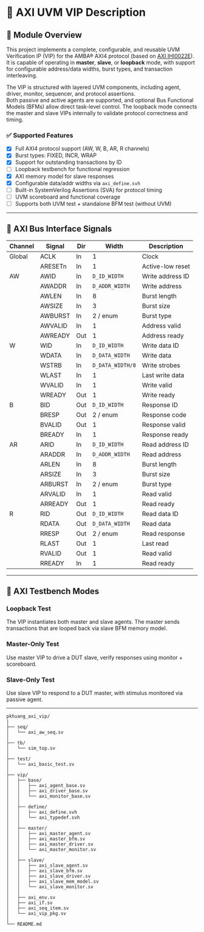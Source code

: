 # 📘 AXI UVM VIP Description

## 🧩 Module Overview

This project implements a complete, configurable, and reusable UVM Verification IP (VIP) for the AMBA® AXI4 protocol (based on [AXI IHI0022E](https://developer.arm.com/documentation/ihi0022/e/?lang=en)).  
It is capable of operating in **master**, **slave**, or **loopback** mode, with support for configurable address/data widths, burst types, and transaction interleaving.

The VIP is structured with layered UVM components, including agent, driver, monitor, sequencer, and protocol assertions.  
Both passive and active agents are supported, and optional Bus Functional Models (BFMs) allow direct task-level control. The loopback mode connects the master and slave VIPs internally to validate protocol correctness and timing.

### ✅ Supported Features

- [x] Full AXI4 protocol support (AW, W, B, AR, R channels)
- [x] Burst types: FIXED, INCR, WRAP
- [x] Support for outstanding transactions by ID
- [ ] Loopback testbench for functional regression
- [x] AXI memory model for slave responses
- [x] Configurable data/addr widths via `axi_define.svh`
- [ ] Built-in SystemVerilog Assertions (SVA) for protocol timing
- [ ] UVM scoreboard and functional coverage
- [ ] Supports both UVM test + standalone BFM test (without UVM)

---

## 🔧 AXI Bus Interface Signals

| Channel | Signal     | Dir   | Width             | Description                        |
|---------|------------|-------|-------------------|------------------------------------|
| Global  | ACLK       | In    | 1                 | Clock                              |
|         | ARESETn    | In    | 1                 | Active-low reset                   |
| AW      | AWID       | In    | `D_ID_WIDTH`      | Write address ID                   |
|         | AWADDR     | In    | `D_ADDR_WIDTH`    | Write address                      |
|         | AWLEN      | In    | 8                 | Burst length                       |
|         | AWSIZE     | In    | 3                 | Burst size                         |
|         | AWBURST    | In    | 2 / enum          | Burst type                         |
|         | AWVALID    | In    | 1                 | Address valid                      |
|         | AWREADY    | Out   | 1                 | Address ready                      |
| W       | WID        | In    | `D_ID_WIDTH`      | Write data ID                      |
|         | WDATA      | In    | `D_DATA_WIDTH`    | Write data                         |
|         | WSTRB      | In    | `D_DATA_WIDTH/8`  | Write strobes                      |
|         | WLAST      | In    | 1                 | Last write data                    |
|         | WVALID     | In    | 1                 | Write valid                        |
|         | WREADY     | Out   | 1                 | Write ready                        |
| B       | BID        | Out   | `D_ID_WIDTH`      | Response ID                        |
|         | BRESP      | Out   | 2 / enum          | Response code                      |
|         | BVALID     | Out   | 1                 | Response valid                     |
|         | BREADY     | In    | 1                 | Response ready                     |
| AR      | ARID       | In    | `D_ID_WIDTH`      | Read address ID                    |
|         | ARADDR     | In    | `D_ADDR_WIDTH`    | Read address                       |
|         | ARLEN      | In    | 8                 | Burst length                       |
|         | ARSIZE     | In    | 3                 | Burst size                         |
|         | ARBURST    | In    | 2 / enum          | Burst type                         |
|         | ARVALID    | In    | 1                 | Read valid                         |
|         | ARREADY    | Out   | 1                 | Read ready                         |
| R       | RID        | Out   | `D_ID_WIDTH`      | Read data ID                       |
|         | RDATA      | Out   | `D_DATA_WIDTH`    | Read data                          |
|         | RRESP      | Out   | 2 / enum          | Read response                      |
|         | RLAST      | Out   | 1                 | Last read                          |
|         | RVALID     | Out   | 1                 | Read valid                         |
|         | RREADY     | In    | 1                 | Read ready                         |

---

## 🧪 AXI Testbench Modes

### Loopback Test
The VIP instantiates both master and slave agents. The master sends transactions that are looped back via slave BFM memory model.

### Master-Only Test
Use master VIP to drive a DUT slave, verify responses using monitor + scoreboard.

### Slave-Only Test
Use slave VIP to respond to a DUT master, with stimulus monitored via passive agent.

---

```
pkhuang_axi_vip/
|
├── seq/
│   └── axi_aw_seq.sv
│
├── tb/
│   └── sim_top.sv
│
├── test/
│   └── axi_basic_test.sv
│
├── vip/
│   ├── base/
│   │   ├── axi_agent_base.sv
│   │   ├── axi_driver_base.sv
│   │   └── axi_monitor_base.sv
│   │
│   ├── define/
│   │   ├── axi_define.svh
│   │   └── axi_typedef.svh
│   │
│   ├── master/
│   │   ├── axi_master_agent.sv
│   │   ├── axi_master_bfm.sv
│   │   ├── axi_master_driver.sv
│   │   └── axi_master_monitor.sv
│   │
│   ├── slave/
│   │   ├── axi_slave_agent.sv
│   │   ├── axi_slave_bfm.sv
│   │   ├── axi_slave_driver.sv
│   │   ├── axi_slave_mem_model.sv
│   │   └── axi_slave_monitor.sv
│   │
│   ├── axi_env.sv
│   ├── axi_if.sv
│   ├── axi_seq_item.sv
│   └── axi_vip_pkg.sv
│
└── README.md

```